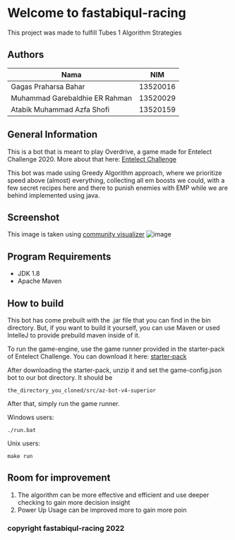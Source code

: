 # Welcome to fastabiqul-racing

This project was made to fulfill Tubes 1 Algorithm Strategies

## Authors

| Nama                  | NIM      |
| --------------------- | -------- |
| Gagas Praharsa Bahar  | 13520016 |
| Muhammad Garebaldhie ER Rahman| 13520029 |
| Atabik Muhammad Azfa Shofi          | 13520159 |

## General Information

This is a bot that is meant to play Overdrive, a game made for Entelect Challenge 2020. More about that here: [Entelect Challenge](https://github.com/EntelectChallenge/2020-Overdrive)

This bot was made using Greedy Algorithm approach, where we prioritize speed above (almost) everything, collecting all em boosts we could, with a few secret recipes here and there to punish enemies with EMP while we are behind implemented using java.

## Screenshot
This image is taken using [community visualizer](https://entelect-replay.raezor.co.za/)
![image](https://user-images.githubusercontent.com/63847012/154538721-af7450a7-88bd-4d53-ad29-49b9df6b00df.png)

## Program Requirements

- JDK 1.8
- Apache Maven

## How to build

This bot has come prebuilt with the .jar file that you can find in the bin directory. But, if you want to build it yourself, you can use Maven or used IntelleJ to provide prebuild maven inside of it.

To run the game-engine, use the game runner provided in the starter-pack of Entelect Challenge. You can download it here: [starter-pack](https://github.com/EntelectChallenge/2020-Overdrive/releases/tag/2020.3.4)

After downloading the starter-pack, unzip it and set the game-config.json bot to our bot directory. It should be

`the_directory_you_cloned/src/az-bot-v4-superior`

After that, simply run the game runner.

Windows users:

`./run.bat`

Unix users:

`make run`

## Room for improvement
1. The algorithm can be more effective and efficient and use deeper checking to gain more decision insight
2. Power Up Usage can be improved more to gain more poin

### copyright fastabiqul-racing 2022 
